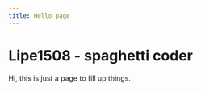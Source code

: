```yaml
---
title: Hello page
---
```


# Lipe1508 - spaghetti coder

Hi, this is just a page to fill up things. 
